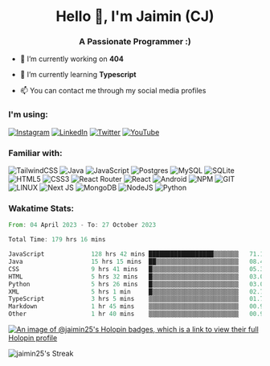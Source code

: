 <h1 align="center">Hello 👋, I'm Jaimin (CJ)</h1>
<h3 align="center">A Passionate Programmer :)</h3>


- 🔭 I’m currently working on **404**

- 🌱 I’m currently learning **Typescript**

- 📫 You can contact me through my social media profiles

<h3 align="left">I'm using:</h3>

[![Instagram](https://img.shields.io/badge/Instagram-%23E4405F.svg?style=for-the-badge&logo=Instagram&logoColor=white)](https://instagram.com/jaimin_chovatia) [![LinkedIn](https://img.shields.io/badge/linkedin-%230077B5.svg?style=for-the-badge&logo=linkedin&logoColor=white)](https://linkedin.com/in//jaimin-chovatia-63a8ab255) [![Twitter](https://img.shields.io/badge/Twitter-%231DA1F2.svg?style=for-the-badge&logo=Twitter&logoColor=white)](https://twitter.com/jaimin_chovatia) [![YouTube](https://img.shields.io/badge/YouTube-%23FF0000.svg?style=for-the-badge&logo=YouTube&logoColor=white)](https://youtube.com/@cjcreations5172) 

<h3 align="left">Familiar with:</h3>

![TailwindCSS](https://img.shields.io/badge/tailwindcss-%2338B2AC.svg?style=for-the-badge&logo=tailwind-css&logoColor=white) ![Java](https://img.shields.io/badge/java-%23ED8B00.svg?style=for-the-badge&logo=java&logoColor=white) ![JavaScript](https://img.shields.io/badge/javascript-%23323330.svg?style=for-the-badge&logo=javascript&logoColor=%23F7DF1E) ![Postgres](https://img.shields.io/badge/postgres-%23316192.svg?style=for-the-badge&logo=postgresql&logoColor=white) ![MySQL](https://img.shields.io/badge/mysql-%2300f.svg?style=for-the-badge&logo=mysql&logoColor=white) ![SQLite](https://img.shields.io/badge/sqlite-%2307405e.svg?style=for-the-badge&logo=sqlite&logoColor=white) ![HTML5](https://img.shields.io/badge/html5-%23E34F26.svg?style=for-the-badge&logo=html5&logoColor=white) ![CSS3](https://img.shields.io/badge/css3-%231572B6.svg?style=for-the-badge&logo=css3&logoColor=white) ![React Router](https://img.shields.io/badge/React_Router-CA4245?style=for-the-badge&logo=react-router&logoColor=white) ![React](https://img.shields.io/badge/react-%2320232a.svg?style=for-the-badge&logo=react&logoColor=%2361DAFB) ![Android](https://img.shields.io/badge/android-%2320232a.svg?style=for-the-badge&logo=android&logoColor=%a4c639) ![NPM](https://img.shields.io/badge/NPM-%23000000.svg?style=for-the-badge&logo=npm&logoColor=white) ![GIT](https://img.shields.io/badge/Git-fc6d26?style=for-the-badge&logo=git&logoColor=white) ![LINUX](https://img.shields.io/badge/Linux-FCC624?style=for-the-badge&logo=linux&logoColor=black) ![Next JS](https://img.shields.io/badge/Next-black?style=for-the-badge&logo=next.js&logoColor=white) ![MongoDB](https://img.shields.io/badge/MongoDB-%234ea94b.svg?style=for-the-badge&logo=mongodb&logoColor=white) ![NodeJS](https://img.shields.io/badge/node.js-6DA55F?style=for-the-badge&logo=node.js&logoColor=white) ![Python](https://img.shields.io/badge/python-3670A0?style=for-the-badge&logo=python&logoColor=ffdd54)



<h3 align="left">Wakatime Stats:</h3>
<!--START_SECTION:waka-->

```rust
From: 04 April 2023 - To: 27 October 2023

Total Time: 179 hrs 16 mins

JavaScript             128 hrs 42 mins ██████████████████▒▒▒▒▒▒▒   71.13 %
Java                   15 hrs 15 mins  ██▒▒▒▒▒▒▒▒▒▒▒▒▒▒▒▒▒▒▒▒▒▒▒   08.43 %
CSS                    9 hrs 41 mins   █▒▒▒▒▒▒▒▒▒▒▒▒▒▒▒▒▒▒▒▒▒▒▒▒   05.36 %
HTML                   5 hrs 32 mins   █▒▒▒▒▒▒▒▒▒▒▒▒▒▒▒▒▒▒▒▒▒▒▒▒   03.06 %
Python                 5 hrs 26 mins   █▒▒▒▒▒▒▒▒▒▒▒▒▒▒▒▒▒▒▒▒▒▒▒▒   03.01 %
XML                    5 hrs 1 min     █▒▒▒▒▒▒▒▒▒▒▒▒▒▒▒▒▒▒▒▒▒▒▒▒   02.78 %
TypeScript             3 hrs 5 mins    ▒▒▒▒▒▒▒▒▒▒▒▒▒▒▒▒▒▒▒▒▒▒▒▒▒   01.71 %
Markdown               1 hr 45 mins    ▒▒▒▒▒▒▒▒▒▒▒▒▒▒▒▒▒▒▒▒▒▒▒▒▒   00.97 %
Other                  1 hr 40 mins    ▒▒▒▒▒▒▒▒▒▒▒▒▒▒▒▒▒▒▒▒▒▒▒▒▒   00.93 %
```

<!--END_SECTION:waka-->

[![An image of @jaimin25's Holopin badges, which is a link to view their full Holopin profile](https://holopin.me/jaimin25)](https://holopin.io/@jaimin25)

  ![jaimin25's Streak](https://github-readme-streak-stats.herokuapp.com/?user=jaimin25&theme=tokyonight&hide_border=true)
